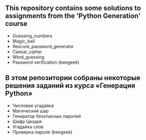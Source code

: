 ## This repository contains some solutions to assignments from the 'Python Generation' course
- Guessing_numbers
- Magic_ball
- Rescure_password_generator
- Caesar_cipher
- Word_guessing
- Password verification (beegeek)

## В этом репозитории собраны некоторые решения заданий из курса «Генерация Python»
- Числовая угадайка
- Магический шар
- Генератор безопасных паролей
- Шифр Цезаря
- Угадайка слов
- Проверка пароля (beegeek)
